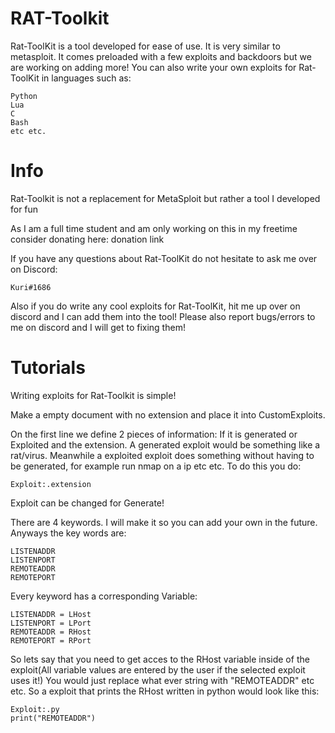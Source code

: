 # RAT-Toolkit
Rat-ToolKit is a tool developed for ease of use. It is very similar to metasploit. It comes preloaded with a few exploits and backdoors but we are working on adding more! You can also write your own exploits for Rat-ToolKit in languages such as:
```
Python
Lua
C
Bash
etc etc.
```

# Info
Rat-Toolkit is not a replacement for MetaSploit but rather a tool I developed for fun

As I am a full time student and am only working on this in my freetime consider donating here:
donation link

If you have any questions about Rat-ToolKit do not hesitate to ask me over on Discord:
```
Kuri#1686
```
Also if you do write any cool exploits for Rat-ToolKit, hit me up over on discord and I can add them into the tool!
Please also report bugs/errors to me on discord and I will get to fixing them!

# Tutorials
Writing exploits for Rat-Toolkit is simple!

Make a empty document with no extension and place it into CustomExploits.

On the first line we define 2 pieces of information: If it is generated or Exploited and the extension. A generated exploit would be something like a rat/virus. Meanwhile a exploited exploit does something without having to be generated, for example run nmap on a ip etc etc. To do this you do: 
```
Exploit:.extension 
```
Exploit can be changed for Generate!

There are 4 keywords. I will make it so you can add your own in the future. Anyways the key words are:
```
LISTENADDR
LISTENPORT
REMOTEADDR
REMOTEPORT
```
Every keyword has a corresponding Variable:
```
LISTENADDR = LHost
LISTENPORT = LPort
REMOTEADDR = RHost
REMOTEPORT = RPort
```
So lets say that you need to get acces to the RHost variable inside of the exploit(All variable values are entered by the user if the selected exploit uses it!)
You would just replace what ever string with "REMOTEADDR" etc etc.
So a exploit that prints the RHost written in python would look like this:
```
Exploit:.py
print("REMOTEADDR")
```
